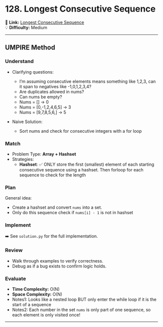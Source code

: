 # 128. Longest Consecutive Sequence

🔗 **Link:** [Longest Consecutive Sequence](https://leetcode.com/problems/longest-consecutive-sequence/description/)  
💡 **Difficulty:** Medium

---


## UMPIRE Method

### Understand
- Clarifying questions:
  - I’m assuming consecutive elements means something like 1,2,3, can it span to negatives like -1,0,1,2,3,4?
  - Are duplicates allowed in nums?
  - Can nums be empty?
  - Nums = [] → 0
  - Nums = [0,-1,2,4,6,5] → 3
  - Nums = [9,7,8,5,6,] → 5
  
  
- Naive Solution:
  - Sort nums and check for consecutive integers with a for loop

### Match
- Problem Type: **Array + Hashset**  
- Strategies:
  - **Hashset**: ✅ ONLY store the first (smallest) element of each starting consecutive sequence using a hashset. Then forloop for each sequence to check for the length


### Plan
General idea:  
- Create a hashset and convert `nums` into a set.
- Only do this sequence check if `nums[i] - 1` is not in hashset

### Implement
➡️ See `solution.py` for the full implementation.  

### Review
- Walk through examples to verify correctness.  
- Debug as if a bug exists to confirm logic holds.  

### Evaluate
- **Time Complexity:** O(N)  
- **Space Complexity:** O(N)  
- Notes1: Looks like a nested loop BUT only enter the while loop if it is the start of a sequence
- Notes2: Each number in the set `nums` is only part of one sequence, so each element is only visited once!

---


